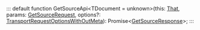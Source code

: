 :::
default function GetSourceApi<TDocument = unknown>(this: [That](./That.md), params: [GetSourceRequest](./GetSourceRequest.md), options?: [TransportRequestOptionsWithOutMeta](./TransportRequestOptionsWithOutMeta.md)): Promise<[GetSourceResponse](./GetSourceResponse.md)<TDocument>>;
:::
